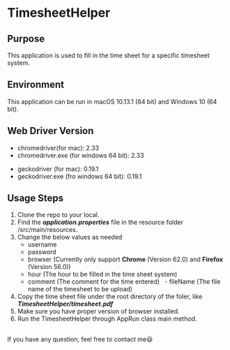 # TimesheetHelper
## Purpose
This application is used to fill in the time sheet for a specific timesheet system.
## Environment
This application can be run in macOS 10.13.1 (64 bit) and Windows 10 (64 bit).
## Web Driver Version
- chromedriver(for mac): 2.33
- chromedriver.exe (for windows 64 bit): 2.33
* geckodriver (for mac): 0.19.1
* geckodriver.exe (fro windows 64 bit): 0.19.1
##  Usage Steps
1. Clone the repo to your local.
2. Find the _**application.properties**_ file in the resource folder /src/main/resources.
3. Change the below values as needed
   - username
   - password
   - browser (Currently only support **Chrome** (Version 62.0) and **Firefox** (Version 56.0))
   - hour (The hour to be filled in the time sheet system)
   - comment (The comment for the time entered)
   - fileName (The file name of the timesheet to be upload)
4. Copy the time sheet file under the root directory of the foler, like _**TimesheetHelper/timesheet.pdf**_
5. Make sure you have proper version of browser installed.
6. Run the TimesheetHelper through AppRun class main method.

## 
If you have any question, feel free to contact me:smiley:
